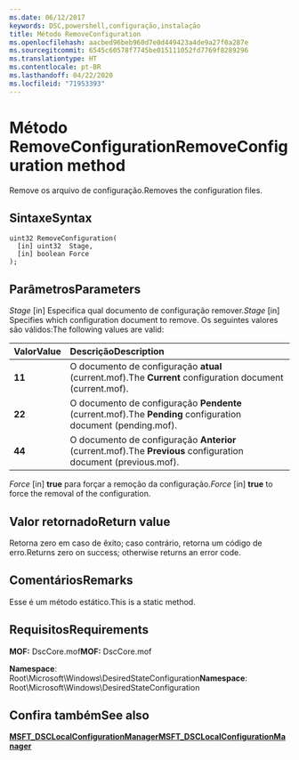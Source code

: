 ```yaml
---
ms.date: 06/12/2017
keywords: DSC,powershell,configuração,instalação
title: Método RemoveConfiguration
ms.openlocfilehash: aacbed96beb960d7e0d449423a4de9a27f0a287e
ms.sourcegitcommit: 6545c60578f7745be015111052fd7769f8289296
ms.translationtype: HT
ms.contentlocale: pt-BR
ms.lasthandoff: 04/22/2020
ms.locfileid: "71953393"
---
```

# <a name="removeconfiguration-method"></a><span data-ttu-id="d1147-103">Método RemoveConfiguration</span><span class="sxs-lookup"><span data-stu-id="d1147-103">RemoveConfiguration method</span></span>

<span data-ttu-id="d1147-104">Remove os arquivo de configuração.</span><span class="sxs-lookup"><span data-stu-id="d1147-104">Removes the configuration files.</span></span>

## <a name="syntax"></a><span data-ttu-id="d1147-105">Sintaxe</span><span class="sxs-lookup"><span data-stu-id="d1147-105">Syntax</span></span>

```mof
uint32 RemoveConfiguration(
  [in] uint32  Stage,
  [in] boolean Force
);
```

## <a name="parameters"></a><span data-ttu-id="d1147-106">Parâmetros</span><span class="sxs-lookup"><span data-stu-id="d1147-106">Parameters</span></span>

<span data-ttu-id="d1147-107">*Stage* \[in\] Especifica qual documento de configuração remover.</span><span class="sxs-lookup"><span data-stu-id="d1147-107">*Stage* \[in\] Specifies which configuration document to remove.</span></span> <span data-ttu-id="d1147-108">Os seguintes valores são válidos:</span><span class="sxs-lookup"><span data-stu-id="d1147-108">The following values are valid:</span></span>

|<span data-ttu-id="d1147-109">Valor</span><span class="sxs-lookup"><span data-stu-id="d1147-109">Value</span></span> |<span data-ttu-id="d1147-110">Descrição</span><span class="sxs-lookup"><span data-stu-id="d1147-110">Description</span></span> |
|:--- |:---|
|<span data-ttu-id="d1147-111">**1**</span><span class="sxs-lookup"><span data-stu-id="d1147-111">**1**</span></span> | <span data-ttu-id="d1147-112">O documento de configuração **atual** (current.mof).</span><span class="sxs-lookup"><span data-stu-id="d1147-112">The **Current** configuration document (current.mof).</span></span> |
|<span data-ttu-id="d1147-113">**2**</span><span class="sxs-lookup"><span data-stu-id="d1147-113">**2**</span></span> | <span data-ttu-id="d1147-114">O documento de configuração **Pendente** (current.mof).</span><span class="sxs-lookup"><span data-stu-id="d1147-114">The **Pending** configuration document (pending.mof).</span></span>  |
|<span data-ttu-id="d1147-115">**4**</span><span class="sxs-lookup"><span data-stu-id="d1147-115">**4**</span></span> | <span data-ttu-id="d1147-116">O documento de configuração **Anterior** (current.mof).</span><span class="sxs-lookup"><span data-stu-id="d1147-116">The **Previous** configuration document (previous.mof).</span></span> |

<span data-ttu-id="d1147-117">*Force* \[in\] **true** para forçar a remoção da configuração.</span><span class="sxs-lookup"><span data-stu-id="d1147-117">*Force* \[in\] **true** to force the removal of the configuration.</span></span>

## <a name="return-value"></a><span data-ttu-id="d1147-118">Valor retornado</span><span class="sxs-lookup"><span data-stu-id="d1147-118">Return value</span></span>

<span data-ttu-id="d1147-119">Retorna zero em caso de êxito; caso contrário, retorna um código de erro.</span><span class="sxs-lookup"><span data-stu-id="d1147-119">Returns zero on success; otherwise returns an error code.</span></span>

## <a name="remarks"></a><span data-ttu-id="d1147-120">Comentários</span><span class="sxs-lookup"><span data-stu-id="d1147-120">Remarks</span></span>

<span data-ttu-id="d1147-121">Esse é um método estático.</span><span class="sxs-lookup"><span data-stu-id="d1147-121">This is a static method.</span></span>

## <a name="requirements"></a><span data-ttu-id="d1147-122">Requisitos</span><span class="sxs-lookup"><span data-stu-id="d1147-122">Requirements</span></span>

<span data-ttu-id="d1147-123">**MOF:** DscCore.mof</span><span class="sxs-lookup"><span data-stu-id="d1147-123">**MOF:** DscCore.mof</span></span>

<span data-ttu-id="d1147-124">**Namespace**: Root\Microsoft\Windows\DesiredStateConfiguration</span><span class="sxs-lookup"><span data-stu-id="d1147-124">**Namespace**: Root\Microsoft\Windows\DesiredStateConfiguration</span></span>

## <a name="see-also"></a><span data-ttu-id="d1147-125">Confira também</span><span class="sxs-lookup"><span data-stu-id="d1147-125">See also</span></span>

[<span data-ttu-id="d1147-126">**MSFT_DSCLocalConfigurationManager**</span><span class="sxs-lookup"><span data-stu-id="d1147-126">**MSFT_DSCLocalConfigurationManager**</span></span>](msft-dsclocalconfigurationmanager.md)
